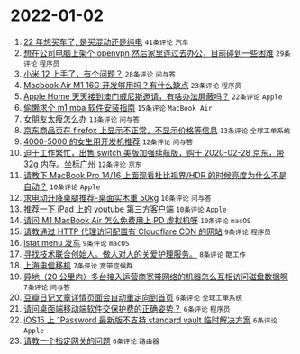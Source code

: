# 2022-01-02

1. [22 年想买车了, 是买混动还是纯电](https://www.v2ex.com/t/825745) `41条评论` `汽车`
1. [想在公司电脑上架个 openvpn 然后家里连过去办公，目前碰到一些困难](https://www.v2ex.com/t/825806) `29条评论` `程序员`
1. [小米 12 上手了，有个问题？](https://www.v2ex.com/t/825795) `28条评论` `问与答`
1. [Macbook Air M1 16G 开发够用吗？有什么缺点](https://www.v2ex.com/t/825789) `23条评论` `程序员`
1. [Apple Home 天天接到澳门威尼斯邀请，有啥办法屏蔽吗？](https://www.v2ex.com/t/825794) `22条评论` `Apple`
1. [偷懒求个 m1 mba 软件安装指南](https://www.v2ex.com/t/825761) `15条评论` `MacBook Air`
1. [女朋友太瘦怎么办](https://www.v2ex.com/t/825820) `13条评论` `问与答`
1. [京东商品页在 firefox 上显示不正常，不显示价格等信息](https://www.v2ex.com/t/825767) `13条评论` `全球工单系统`
1. [4000-5000 的女生用开发机推荐](https://www.v2ex.com/t/825766) `12条评论` `问与答`
1. [迫于工作繁忙，出售 switch 美版加强续航版，购于 2020-02-28 京东，带 32g 内存。坐标广州](https://www.v2ex.com/t/825751) `12条评论` `京东`
1. [请教下 MacBook Pro 14/16 上面观看杜比视界/HDR 的时候亮度为什么不是自动？](https://www.v2ex.com/t/825802) `10条评论` `Apple`
1. [求电动升降桌腿推荐-桌面实木重 50kg](https://www.v2ex.com/t/825786) `10条评论` `问与答`
1. [推荐一下 iPad 上的 youtube 第三方客户端](https://www.v2ex.com/t/825775) `10条评论` `Apple`
1. [请问 M1 MacBook Air 怎么免费用上 PD 虚拟机呀](https://www.v2ex.com/t/825763) `10条评论` `macOS`
1. [请教通过 HTTP 代理访问配置有 Cloudflare CDN 的网站](https://www.v2ex.com/t/825770) `9条评论` `程序员`
1. [istat menu 发车](https://www.v2ex.com/t/825741) `9条评论` `macOS`
1. [寻找技术联合创始人。做人对人的关爱护理服务。](https://www.v2ex.com/t/825755) `8条评论` `酷工作`
1. [上海电信移机](https://www.v2ex.com/t/825765) `7条评论` `宽带症候群`
1. [异地（20 公里内）多台接入运营商宽带网络的机器怎么互相访问磁盘数据啊](https://www.v2ex.com/t/825746) `7条评论` `问与答`
1. [豆瓣日记文章详情页面会自动重定向到首页](https://www.v2ex.com/t/825797) `6条评论` `全球工单系统`
1. [请问桌面端移动端软件交保护费的正确姿势？](https://www.v2ex.com/t/825796) `6条评论` `程序员`
1. [iOS15 上 1Password 最新版不支持 standard vault 临时解决方案](https://www.v2ex.com/t/825784) `6条评论` `Apple`
1. [请教一个指定网关的问题](https://www.v2ex.com/t/825783) `6条评论` `路由器`
